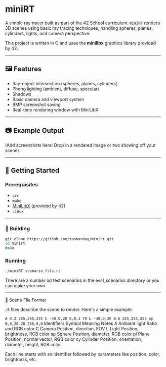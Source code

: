 # miniRT

A simple ray tracer built as part of the [42 School]([https://42.fr/en/homepage/](https://www.42adel.org.au/)) curriculum. `miniRT` renders 3D scenes using basic ray tracing techniques, handling spheres, planes, cylinders, lights, and camera perspective.

This project is written in C and uses the **minilibx** graphics library provided by 42.

---

## 🖼️ Features

- Ray-object intersection (spheres, planes, cylinders)
- Phong lighting (ambient, diffuse, specular)
- Shadows
- Basic camera and viewport system
- BMP screenshot saving
- Real-time rendering window with MiniLibX

---

## 📷 Example Output

(Add screenshots here! Drop in a rendered image or two showing off your scene)

---

## 🚀 Getting Started

### Prerequisites

- `gcc`
- `make`
- [MiniLibX](https://harm-smits.github.io/42docs/libs/minilibx) (provided by 42)
- `Linux`

---

### 🔧 Building

```bash
git clone https://github.com/tasmanday/minirt.git
cd minirt
make
```

### Running

```bash
./miniRT scenario_file.rt
```
There are a number od test scenarios in the eval_scenarios directory or you can make your own.

---

📄 Scene File Format

.rt files describe the scene to render. Here's a simple example:

``` A 0.2 255,255,255 C -50,0,20 0,0,1 70 L -40,0,30 0.6 255,255,255 sp 0,0,20 20 255,0,0 ```
Identifiers
Symbol	Meaning	Notes
A	Ambient light	Ratio and RGB color
C	Camera	Position, direction, FOV
L	Light	Position, brightness, RGB color
sp	Sphere	Position, diameter, RGB color
pl	Plane	Position, normal vector, RGB color
cy	Cylinder	Position, orientation, diameter, height, RGB color

Each line starts with an identifier followed by parameters like position, color, brightness, etc.
